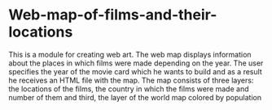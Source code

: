 # Web-map-of-films-and-their-locations
This is a module for creating web art. The web map displays information about the places in which films were made depending on the year. The user specifies the year of the movie card which he wants to build and as a result he receives an HTML file with the map. The map consists of three layers: the locations of the films, the country in which the films were made and number of them and  third, the layer of the world map colored by population


